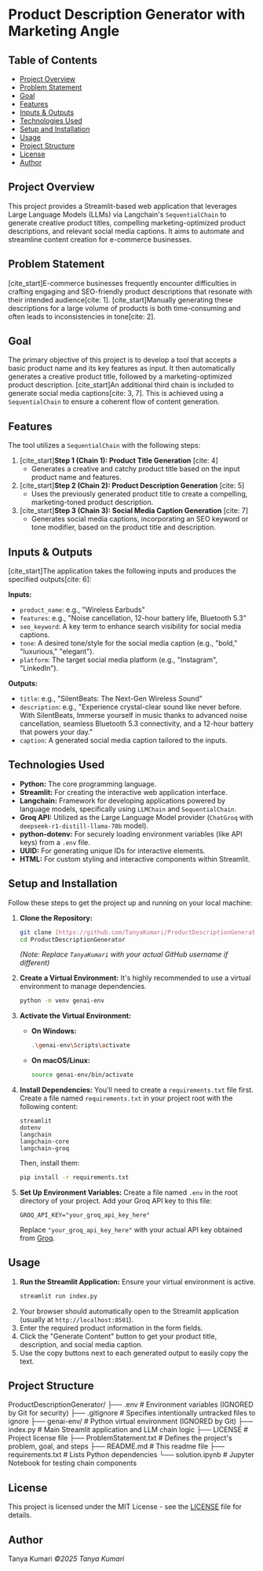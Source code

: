 
# Product Description Generator with Marketing Angle

## Table of Contents
- [Project Overview](#project-overview)
- [Problem Statement](#problem-statement)
- [Goal](#goal)
- [Features](#features)
- [Inputs & Outputs](#inputs--outputs)
- [Technologies Used](#technologies-used)
- [Setup and Installation](#setup-and-installation)
- [Usage](#usage)
- [Project Structure](#project-structure)
- [License](#license)
- [Author](#author)

## Project Overview
This project provides a Streamlit-based web application that leverages Large Language Models (LLMs) via Langchain's `SequentialChain` to generate creative product titles, compelling marketing-optimized product descriptions, and relevant social media captions. It aims to automate and streamline content creation for e-commerce businesses.

## Problem Statement
[cite_start]E-commerce businesses frequently encounter difficulties in crafting engaging and SEO-friendly product descriptions that resonate with their intended audience[cite: 1]. [cite_start]Manually generating these descriptions for a large volume of products is both time-consuming and often leads to inconsistencies in tone[cite: 2].

## Goal
The primary objective of this project is to develop a tool that accepts a basic product name and its key features as input. It then automatically generates a creative product title, followed by a marketing-optimized product description. [cite_start]An additional third chain is included to generate social media captions[cite: 3, 7]. This is achieved using a `SequentialChain` to ensure a coherent flow of content generation.

## Features
The tool utilizes a `SequentialChain` with the following steps:
1.  [cite_start]**Step 1 (Chain 1): Product Title Generation** [cite: 4]
    * Generates a creative and catchy product title based on the input product name and features.
2.  [cite_start]**Step 2 (Chain 2): Product Description Generation** [cite: 5]
    * Uses the previously generated product title to create a compelling, marketing-toned product description.
3.  [cite_start]**Step 3 (Chain 3): Social Media Caption Generation** [cite: 7]
    * Generates social media captions, incorporating an SEO keyword or tone modifier, based on the product title and description.

## Inputs & Outputs
[cite_start]The application takes the following inputs and produces the specified outputs[cite: 6]:

**Inputs:**
* `product_name`: e.g., "Wireless Earbuds"
* `features`: e.g., "Noise cancellation, 12-hour battery life, Bluetooth 5.3"
* `seo_keyword`: A key term to enhance search visibility for social media captions.
* `tone`: A desired tone/style for the social media caption (e.g., "bold," "luxurious," "elegant").
* `platform`: The target social media platform (e.g., "Instagram", "LinkedIn").

**Outputs:**
* `title`: e.g., "SilentBeats: The Next-Gen Wireless Sound"
* `description`: e.g., "Experience crystal-clear sound like never before. With SilentBeats, Immerse yourself in music thanks to advanced noise cancellation, seamless Bluetooth 5.3 connectivity, and a 12-hour battery that powers your day."
* `caption`: A generated social media caption tailored to the inputs.

## Technologies Used
* **Python:** The core programming language.
* **Streamlit:** For creating the interactive web application interface.
* **Langchain:** Framework for developing applications powered by language models, specifically using `LLMChain` and `SequentialChain`.
* **Groq API:** Utilized as the Large Language Model provider (`ChatGroq` with `deepseek-r1-distill-llama-70b` model).
* **python-dotenv:** For securely loading environment variables (like API keys) from a `.env` file.
* **UUID:** For generating unique IDs for interactive elements.
* **HTML:** For custom styling and interactive components within Streamlit.

## Setup and Installation

Follow these steps to get the project up and running on your local machine:

1.  **Clone the Repository:**
    ```bash
    git clone [https://github.com/TanyaKumari/ProductDescriptionGenerator.git](https://github.com/TanyaKumari/ProductDescriptionGenerator.git)
    cd ProductDescriptionGenerator
    ```
    *(Note: Replace `TanyaKumari` with your actual GitHub username if different)*

2.  **Create a Virtual Environment:**
    It's highly recommended to use a virtual environment to manage dependencies.
    ```bash
    python -m venv genai-env
    ```

3.  **Activate the Virtual Environment:**
    * **On Windows:**
        ```bash
        .\genai-env\Scripts\activate
        ```
    * **On macOS/Linux:**
        ```bash
        source genai-env/bin/activate
        ```

4.  **Install Dependencies:**
    You'll need to create a `requirements.txt` file first.
    Create a file named `requirements.txt` in your project root with the following content:
    ```
    streamlit
    dotenv
    langchain
    langchain-core
    langchain-groq
    ```
    Then, install them:
    ```bash
    pip install -r requirements.txt
    ```

5.  **Set Up Environment Variables:**
    Create a file named `.env` in the root directory of your project.
    Add your Groq API key to this file:
    ```
    GROQ_API_KEY="your_groq_api_key_here"
    ```
    Replace `"your_groq_api_key_here"` with your actual API key obtained from [Groq](https://console.groq.com/docs/api-keys).

## Usage

1.  **Run the Streamlit Application:**
    Ensure your virtual environment is active.
    ```bash
    streamlit run index.py
    ```
2.  Your browser should automatically open to the Streamlit application (usually at `http://localhost:8501`).
3.  Enter the required product information in the form fields.
4.  Click the "Generate Content" button to get your product title, description, and social media caption.
5.  Use the copy buttons next to each generated output to easily copy the text.

## Project Structure

ProductDescriptionGenerator/
├── .env                  # Environment variables (IGNORED by Git for security)
├── .gitignore            # Specifies intentionally untracked files to ignore
├── genai-env/            # Python virtual environment (IGNORED by Git)
├── index.py              # Main Streamlit application and LLM chain logic
├── LICENSE               # Project license file
├── ProblemStatement.txt  # Defines the project's problem, goal, and steps
├── README.md             # This readme file
├── requirements.txt      # Lists Python dependencies
└── solution.ipynb        # Jupyter Notebook for testing chain components


## License
This project is licensed under the MIT License - see the [LICENSE](LICENSE) file for details.

## Author
Tanya Kumari
*©2025 Tanya Kumari*

